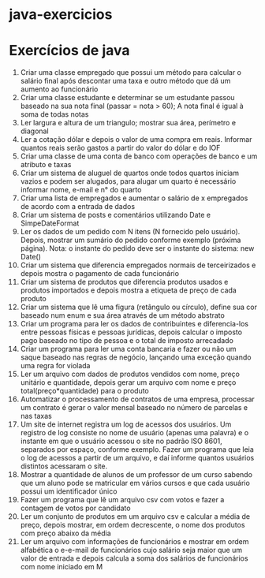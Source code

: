 # java-exercicios
# Exercícios de java
1) Criar uma classe empregado que possui um método para calcular o salário final após descontar uma taxa e outro método que dá um aumento ao funcionário 
2) Criar uma classe estudante e determinar se um estudante passou baseado na sua nota final (passar = nota > 60); A nota final é igual à soma de todas notas 
3) Ler largura e altura de um triangulo; mostrar sua área, perímetro e diagonal 
4) Ler a cotação dólar e depois o valor de uma compra em reais. Informar quantos reais serão gastos a partir do valor do dólar e do IOF 
5) Criar uma classe de uma conta de banco com operações de banco e um atributo e taxas 
6) Criar um sistema de aluguel de quartos onde todos quartos iniciam vazios e podem ser alugados, para alugar um quarto é necessário informar nome, e-mail e n° do quarto 
7) Criar uma lista de empregados e aumentar o salário de x empregados de acordo com a entrada de dados 
9) Criar um sistema de posts e comentários utilizando Date e SimpeDateFormat 
10) Ler os dados de um pedido com N itens (N fornecido pelo usuário). Depois, mostrar um sumário do pedido conforme exemplo (próxima página). Nota: o instante do pedido deve ser o instante do sistema: new Date() 
11) Criar um sistema que diferencia empregados normais de terceirizados e depois mostra o pagamento de cada funcionário 
12) Criar um sistema de produtos que diferencia produtos usados e produtos importados e depois mostra a etiqueta de preço de cada produto  
13) Criar um sistema que lê uma figura (retângulo ou círculo), define sua cor baseado num enum e sua área através de um método abstrato 
14) Criar um programa para ler os dados de contribuintes e diferencia-los entre pessoas físicas e pessoas jurídicas, depois calcular o imposto pago baseado no tipo de pessoa e o total de imposto arrecadado 
15) Criar um programa para ler uma conta bancaria e fazer ou não um saque baseado nas regras de negócio, lançando uma exceção quando uma regra for violada 
16) Ler um arquivo com dados de produtos vendidos com nome, preço unitário e quantidade, depois gerar um arquivo com nome e preço total(preço*quantidade) para o produto 
17) Automatizar o processamento de contratos de uma empresa, processar um contrato é gerar o valor mensal baseado no número de parcelas e nas taxas 
18) Um site de internet registra um log de acessos dos usuários. Um registro de log consiste no nome de usuário (apenas uma palavra) e o instante em que o usuário acessou o site no padrão ISO 8601, separados por espaço, conforme exemplo. Fazer um programa que leia o log de acessos a partir de um arquivo, e daí informe quantos usuários distintos acessaram o site.  
19) Mostrar a quantidade de alunos de um professor de um curso sabendo que um aluno pode se matricular em vários cursos e que cada usuário possui um identificador único 
20) Fazer um programa que lê um arquivo csv com votos e fazer a contagem de votos por candidato 
21) Ler um conjunto de produtos em um arquivo csv e calcular a média de preço, depois mostrar, em ordem decrescente, o nome dos produtos com preço abaixo da média 
22) Ler um arquivo com informações de funcionários e mostrar em ordem alfabética o e-e-mail de funcionários cujo salário seja maior que um valor de entrada e depois calcula a soma dos salários de funcionários com nome iniciado em M 
